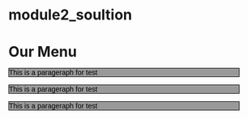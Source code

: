 # module2_soultion
<!DOCTYPE html>
<html>
<head>
<meta charest="utf-8">
<title>Our menue</title>
<style>

*{
	box-sizing: border-box;
}
h1{
	margin-bottom:15px;
}
p{
	border:1px solid black;
	background-color: #999999;
	margin-bottom:15px;
	width: 90%;
	hight: 150%;
	font-family: Helvetica;
	color: black;
}
.row{
	width:100%;
}

@media (min-width:992px){
  .col-lg-1, .col-lg-2, .col-lg-3, .col-lg-4, .col-lg-5, .col-lg-6, .col-lg-7, .col-lg-8, .col-lg-9, .col-lg-10, .col-lg-11, .col-lg-12{
  float: left;
  border:1px;
  }
  .col-lg-1{
  width: 8.33%
  }
  .col-lg-2{
  width: 16.66%
  }
  .col-lg-3{
  width: 25%
  }
  .col-lg-4{
  width: 33.33%
  }
  .col-lg-5{
  width: 41.66%
  }
  .col-lg-6{
  width: 50%
  }
  .col-lg-7{
  width: 58.33%
  }
  .col-lg-8{
  width: 66.66%
  }
  .col-lg-9{
  width: 74.99%
  }
  .col-lg-10{
  width: 83.33%
  }
  .col-lg-11{
  width: 91.66%
  }
  .col-lg-12{
  width: 100%
  }
}

@media(min-width:768px) and (min-width:991px){
	  .col-md-1, .col-md-2, .col-md-3, .col-md-4, .col-md-5, .col-md-6, .col-md-7, .col-md-8, .col-md-9, .col-md-10, .col-md-11, .col-md-12{
  float: left;
  border:1px;
  }
  .col-md-1{
  width: 8.33%
  }
  .col-md-2{
  width: 16.66%
  }
  .col-md-3{
  width: 25%
  }
  .col-md-4{
  width: 33.33%
  }
  .col-md-5{
  width: 41.66%
  }
  .col-md-6{
  width: 50%
  }
  .col-md-7{
  width: 58.33%
  }
  .col-md-8{
  width: 66.66%
  }
  .col-md-9{
  width: 75%
  }
  .col-md-10{
  width: 83.33%
  }
  .col-md-11{
  width: 91.66%
  }
  .col-md-12{
  width: 100%
  }
}
#p1{
	Width:33.33%;
}
#p2{
	Width:66.66%;
}
#p3{
	Width:100%;
}

</style>
</head>
<body>
<h1>Our Menu</h1>

<div class="row">
<div class="col-lg-4 col-md-4"><p>This is a parageraph for test</p></div>
<div class="col-lg-4 col-md-4"><p>This is a parageraph for test</p></div>
<div class="col-lg-4 col-md-4"><p>This is a parageraph for test</p></div>
</div>
</body>
</html>
